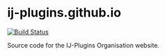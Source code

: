 # ij-plugins.github.io

[![Build Status](https://travis-ci.org/ij-plugins/ij-plugins.github.io.svg?branch=master)](https://travis-ci.org/ij-plugins/ij-plugins.github.io)

Source code for the IJ-Plugins Organisation website.

